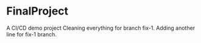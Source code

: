 # FinalProject
A CI/CD demo project 
Cleaning everything for branch fix-1.
Adding another line for fix-1 branch.

